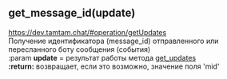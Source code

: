 ## get_message_id(update)  
https://dev.tamtam.chat/#operation/getUpdates  
Получение идентификатора (message_id) отправленного или пересланного боту сообщения (события)   
:param **update** = результат работы метода [get_updates](get_updates.md)  
**:return:** возвращает, если это возможно, значение поля 'mid'
